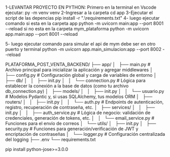 1-LEVANTAR PROYECTO EN PYTHON:
Primero en la terminal en Vscode ejecutar:
py -m venv venv
2-Ingresar a la carpeta 
cd app
3-Ejecutar el script de las depencias 
pip install -r ".\requirements.txt"
4- luego ejecutar comando 
si esta  en la carpeta app
python -m uvicorn main:app --port 8001 --reload
si no esta  en la carpeta mym_plataforma
python -m uvicorn app.main:app --port 8001 --reload

5- luego ejecutar comando para simular el api de mym debe ser en otro puerto y terminal
python -m uvicorn app.main_simulacion:app --port 8002 --reload


PLATAFORMA_POST_VENTA_BACKEND/
├── app/
│   ├── main.py # Archivo principal para inicializar la aplicación y agregar middlewares
│   ├── config.py # Configuración global y carga de variables de entorno
│   ├── db/
│   │   ├── init.py
│   │   └── connection.py # Lógica para establecer la conexión a la base de datos (como tu archivo db_connection.py)
│   ├── models/
│   │   ├── init.py
│   │   └── usuario.py # Modelos Pydantic y, si usas SQLAlchemy, tus modelos ORM
│   ├── routers/
│   │   ├── init.py
│   │   └── auth.py # Endpoints de autenticación, registro, recuperación de contraseña, etc.
│   ├── services/
│   │   ├── init.py
│   │   ├── auth_service.py # Lógica de negocio: validación de credenciales, generación de tokens, etc.
│   │   └── email_service.py # Funciones para el envío de correos
│   └── utils/
│   ├── init.py
│   ├── security.py # Funciones para generación/verificación de JWT y encriptación de contraseñas
│   └── logger.py # Configuración centralizada del logging
├── .env
└── requirements.txt

pip install python-jose>=3.0.0